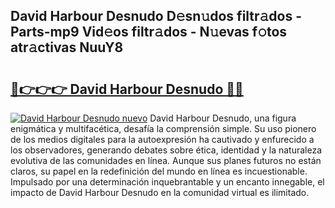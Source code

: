 ## David Harbour Desnudo D𝚎sn𝚞dos filtr𝚊dos - Parts-mp9 Vid𝚎os filtr𝚊dos - N𝚞evas f𝚘tos atr𝚊ctivas NuuY8

# <h2><a href="http://mbcfk8.tromn.icu/?c=David+Harbour+Desnudo">🔗👉👉👉 David Harbour Desnudo 🔗🔗</a></h2>

[![David Harbour Desnudo nuevo](https://i.imgur.com/pEAQMta.gif)](http://mbcfk8.tromn.icu/?c=David+Harbour+Desnudo)
David Harbour Desnudo, una figura enigmática y multifacética, desafía la comprensión simple. Su uso pionero de los medios digitales para la autoexpresión ha cautivado y enfurecido a los observadores, generando debates sobre ética, identidad y la naturaleza evolutiva de las comunidades en línea. Aunque sus planes futuros no están claros, su papel en la redefinición del mundo en línea es incuestionable. Impulsado por una determinación inquebrantable y un encanto innegable, el impacto de David Harbour Desnudo en la comunidad virtual es ilimitado.
